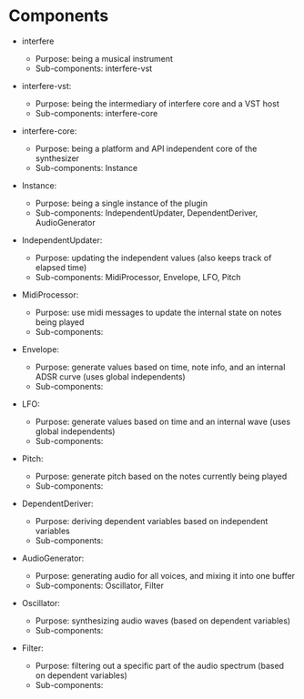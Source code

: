 # Components

- interfere
	- Purpose: being a musical instrument
	- Sub-components: interfere-vst

- interfere-vst:
	- Purpose: being the intermediary of interfere core and a VST host
	- Sub-components: interfere-core

- interfere-core:
	- Purpose: being a platform and API independent core of the synthesizer
	- Sub-components: Instance

- Instance:
	- Purpose: being a single instance of the plugin
	- Sub-components: IndependentUpdater, DependentDeriver, AudioGenerator

- IndependentUpdater:
	- Purpose: updating the independent values (also keeps track of elapsed
	  time)
	- Sub-components: MidiProcessor, Envelope, LFO, Pitch

- MidiProcessor:
	- Purpose: use midi messages to update the internal state on notes
	  being played
	- Sub-components:

- Envelope:
	- Purpose: generate values based on time, note info, and an internal
	  ADSR curve (uses global independents)
	- Sub-components:

- LFO:
	- Purpose: generate values based on time and an internal wave (uses
	  global independents)
	- Sub-components:

- Pitch:
	- Purpose: generate pitch based on the notes currently being played
	- Sub-components:

- DependentDeriver:
	- Purpose: deriving dependent variables based on independent variables
	- Sub-components: 

- AudioGenerator:
	- Purpose: generating audio for all voices, and mixing it into one
	  buffer
	- Sub-components: Oscillator, Filter

- Oscillator:
	- Purpose: synthesizing audio waves (based on dependent variables)
	- Sub-components: 

- Filter:
	- Purpose: filtering out a specific part of the audio spectrum (based
	  on dependent variables)
	- Sub-components: 

